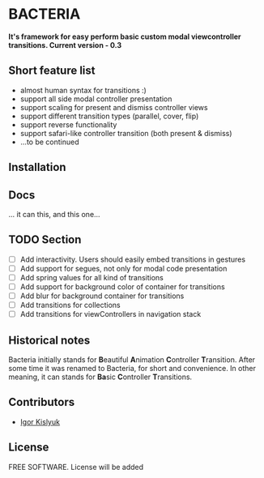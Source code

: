 # BACTERIA

**It's framework for easy perform basic custom modal viewcontroller transitions. Current version - 0.3**

## Short feature list

* almost human syntax for transitions :)
* support all side modal controller presentation
* support scaling for present and dismiss controller views
* support different transition types (parallel, cover, flip)
* support reverse functionality
* support safari-like controller transition (both present & dismiss)
* ...to be continued

## Installation

## Docs

... it can this, and this one...

## TODO Section

- [ ] Add interactivity. Users should easily embed transitions in gestures
- [ ] Add support for segues, not only for modal code presentation
- [ ] Add spring values for all kind of transitions
- [ ] Add support for background color of container for transitions
- [ ] Add blur for background container for transitions
- [ ] Add transitions for collections
- [ ] Add transitions for viewControllers in navigation stack

## Historical notes

Bacteria initially stands for **B**eautiful **A**nimation **C**ontroller **T**ransition. After some time it was renamed to Bacteria, for short and convenience. In other meaning, it can stands for **Ba**sic **C**ontroller **T**ransitions.

## Contributors

- [Igor Kislyuk](https://github.com/igorkislyuk)

## License

FREE SOFTWARE. License will be added